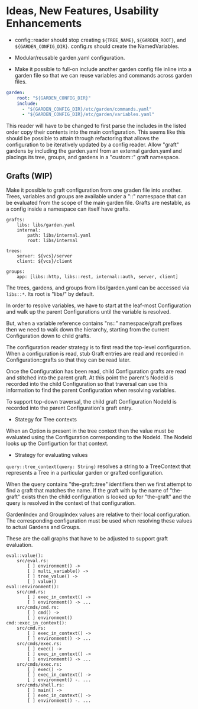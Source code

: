 # Ideas, New Features, Usability Enhancements

- config::reader should stop creating `${TREE_NAME}`, `${GARDEN_ROOT}`,
  and `${GARDEN_CONFIG_DIR}`.  config.rs should create the NamedVariables.

- Modular/reusable garden.yaml configuration.

- Make it possible to full-on include another garden config file inline
  into a garden file so that we can reuse variables and commands across
  garden files.

```yaml
garden:
    root: "${GARDEN_CONFIG_DIR}"
    include:
      - "${GARDEN_CONFIG_DIR}/etc/garden/commands.yaml"
      - "${GARDEN_CONFIG_DIR}/etc/garden/variables.yaml"
```

This reader will have to be changed to first parse the includes in the
listed order copy their contents into the main configuration.
This seems like this should be possible to attain through refactoring that
allows the configuration to be iteratively updated by a config reader.
Allow "graft" gardens by including the garden.yaml from an external garden.yaml
and placings its tree, groups, and gardens in a "custom::" graft namespace.

## Grafts (WIP)

Make it possible to graft configuration from one graden file into another.
Trees, variables and groups are available under a "<graft>::" namespace
that can be evaluated from the scope of the main garden file.
Grafts are nestable, as a config inside a namespace can itself have grafts.

    grafts:
        libs: libs/garden.yaml
        internal:
            path: libs/internal.yaml
            root: libs/internal

    trees:
        server: ${vcs}/server
        client: ${vcs}/client

    groups:
        app: [libs::http, libs::rest, internal::auth, server, client]


The trees, gardens, and groups from libs/garden.yaml can be accessed via
`libs::*`. Its root is "libs/" by default.

In order to resolve variables, we have to start at the leaf-most
Configuration and walk up the parent Configurations until the variable is
resolved.

But, when a variable reference contains "ns::" namespace/graft prefixes
then we need to walk down the hierarchy, starting from the current
Configuration down to child grafts.

The configuration reader strategy is to first read the top-level
configuration.  When a configuration is read, stub Graft entries are read and
recorded in Configuration::grafts so that they can be read later.

Once the Configuration has been read, child Configuration grafts are read and
stitched into the parent graft.  At this point the parent's NodeId is recorded
into the child Configuration so that traversal can use this information to
find the parent Configuration when resolving variables.

To support top-down traversal, the child graft Configuration NodeId is
recorded into the parent Configuration's graft entry.


- Stategy for Tree contexts

When an Option<NodeId> is present in the tree context then the value must
be evaluated using the Configuration corresponding to the NodeId.
The NodeId looks up the Configurtion for that context.


- Strategy for evaluating values

`query::tree_context(query: String)` resolves a string to a TreeContext that
represents a Tree in a particular garden or grafted configuration.

When the query contains "the-graft::tree" identifiers then we first attempt to
find a graft that matches the name.  If the graft with by the name of
"the-graft" exists then the child configuration is looked up for "the-graft"
and the query is resolved in the context of that configuration.

GardenIndex and GroupIndex values are relative to their local configuration.
The corresponding configuration must be used when resolving these values
to actual Gardens and Groups.

These are the call graphs that have to be adjusted to support graft evaluation.

    eval::value():
        src/eval.rs:
            [ ] environment() ->
            [ ] multi_variable() ->
            [ ] tree_value() ->
            [ ] value()
    eval::environment():
        src/cmd.rs:
            [ ] exec_in_context() ->
            [ ] environment() -> ...
        src/cmds/cmd.rs:
            [ ] cmd() ->
            [ ] environment()
    cmd::exec_in_context():
        src/cmd.rs:
            [ ] exec_in_context() ->
            [ ] environment() -> ...
        src/cmds/exec.rs:
            [ ] exec() ->
            [ ] exec_in_context() ->
            [ ] environment() -> ...
        src/cmds/exec.rs:
            [ ] exec() ->
            [ ] exec_in_context() ->
            [ ] environment() -. ...
        src/cmds/shell.rs:
            [ ] main() ->
            [ ] exec_in_context() ->
            [ ] environment() -. ...
